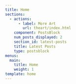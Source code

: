 ```yaml
---
title: Home
sections:
  - actions:
      - label: More Art
        url: theart/index.html
    component: PostsBlock
    num_posts_displayed: 2
    section_id: latest-posts
    title: Latest Posts
    type: postsblock
menus:
  main:
    title: Home
    weight: 1
template: home
---
```


